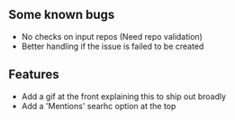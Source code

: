 ## Some known bugs

- No checks on input repos (Need repo validation)
- Better handling if the issue is failed to be created

## Features

- Add a gif at the front explaining this to ship out broadly
- Add a 'Mentions' searhc option at the top